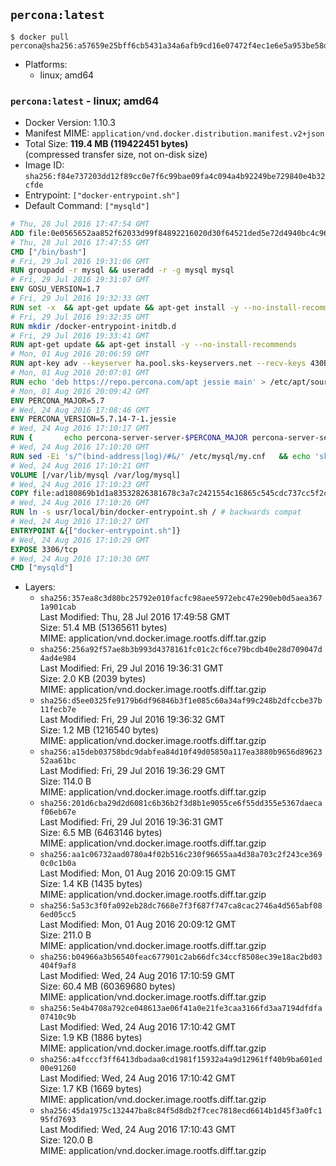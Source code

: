 ## `percona:latest`

```console
$ docker pull percona@sha256:a57659e25bff6cb5431a34a6afb9cd16e07472f4ec1e6e5a953be58db7077100
```

-	Platforms:
	-	linux; amd64

### `percona:latest` - linux; amd64

-	Docker Version: 1.10.3
-	Manifest MIME: `application/vnd.docker.distribution.manifest.v2+json`
-	Total Size: **119.4 MB (119422451 bytes)**  
	(compressed transfer size, not on-disk size)
-	Image ID: `sha256:f84e737203dd12f89cc0e7f6c99bae09fa4c094a4b92249be729840e4b32cfde`
-	Entrypoint: `["docker-entrypoint.sh"]`
-	Default Command: `["mysqld"]`

```dockerfile
# Thu, 28 Jul 2016 17:47:54 GMT
ADD file:0e0565652aa852f62033d99f84892216020d30f64521ded5e72d4940bc4c9697 in /
# Thu, 28 Jul 2016 17:47:55 GMT
CMD ["/bin/bash"]
# Fri, 29 Jul 2016 19:31:06 GMT
RUN groupadd -r mysql && useradd -r -g mysql mysql
# Fri, 29 Jul 2016 19:31:07 GMT
ENV GOSU_VERSION=1.7
# Fri, 29 Jul 2016 19:32:33 GMT
RUN set -x 	&& apt-get update && apt-get install -y --no-install-recommends ca-certificates wget && rm -rf /var/lib/apt/lists/* 	&& wget -O /usr/local/bin/gosu "https://github.com/tianon/gosu/releases/download/$GOSU_VERSION/gosu-$(dpkg --print-architecture)" 	&& wget -O /usr/local/bin/gosu.asc "https://github.com/tianon/gosu/releases/download/$GOSU_VERSION/gosu-$(dpkg --print-architecture).asc" 	&& export GNUPGHOME="$(mktemp -d)" 	&& gpg --keyserver ha.pool.sks-keyservers.net --recv-keys B42F6819007F00F88E364FD4036A9C25BF357DD4 	&& gpg --batch --verify /usr/local/bin/gosu.asc /usr/local/bin/gosu 	&& rm -r "$GNUPGHOME" /usr/local/bin/gosu.asc 	&& chmod +x /usr/local/bin/gosu 	&& gosu nobody true 	&& apt-get purge -y --auto-remove ca-certificates wget
# Fri, 29 Jul 2016 19:32:35 GMT
RUN mkdir /docker-entrypoint-initdb.d
# Fri, 29 Jul 2016 19:33:41 GMT
RUN apt-get update && apt-get install -y --no-install-recommends 		apt-transport-https ca-certificates 		pwgen 	&& rm -rf /var/lib/apt/lists/*
# Mon, 01 Aug 2016 20:06:59 GMT
RUN apt-key adv --keyserver ha.pool.sks-keyservers.net --recv-keys 430BDF5C56E7C94E848EE60C1C4CBDCDCD2EFD2A
# Mon, 01 Aug 2016 20:07:01 GMT
RUN echo 'deb https://repo.percona.com/apt jessie main' > /etc/apt/sources.list.d/percona.list
# Mon, 01 Aug 2016 20:09:42 GMT
ENV PERCONA_MAJOR=5.7
# Wed, 24 Aug 2016 17:08:46 GMT
ENV PERCONA_VERSION=5.7.14-7-1.jessie
# Wed, 24 Aug 2016 17:10:17 GMT
RUN { 		echo percona-server-server-$PERCONA_MAJOR percona-server-server/root_password password 'unused'; 		echo percona-server-server-$PERCONA_MAJOR percona-server-server/root_password_again password 'unused'; 	} | debconf-set-selections 	&& apt-get update 	&& apt-get install -y 		percona-server-server-$PERCONA_MAJOR=$PERCONA_VERSION 	&& rm -rf /var/lib/apt/lists/* 	&& sed -ri 's/^user\s/#&/' /etc/mysql/my.cnf 	&& rm -rf /var/lib/mysql && mkdir -p /var/lib/mysql /var/run/mysqld 	&& chown -R mysql:mysql /var/lib/mysql /var/run/mysqld 	&& chmod 777 /var/run/mysqld
# Wed, 24 Aug 2016 17:10:20 GMT
RUN sed -Ei 's/^(bind-address|log)/#&/' /etc/mysql/my.cnf 	&& echo 'skip-host-cache\nskip-name-resolve' | awk '{ print } $1 == "[mysqld]" && c == 0 { c = 1; system("cat") }' /etc/mysql/my.cnf > /tmp/my.cnf 	&& mv /tmp/my.cnf /etc/mysql/my.cnf
# Wed, 24 Aug 2016 17:10:21 GMT
VOLUME [/var/lib/mysql /var/log/mysql]
# Wed, 24 Aug 2016 17:10:23 GMT
COPY file:ad180869b1d1a83532826381678c3a7c2421554c16865c545cdc737cc5f2c8d9 in /usr/local/bin/
# Wed, 24 Aug 2016 17:10:26 GMT
RUN ln -s usr/local/bin/docker-entrypoint.sh / # backwards compat
# Wed, 24 Aug 2016 17:10:27 GMT
ENTRYPOINT &{["docker-entrypoint.sh"]}
# Wed, 24 Aug 2016 17:10:29 GMT
EXPOSE 3306/tcp
# Wed, 24 Aug 2016 17:10:30 GMT
CMD ["mysqld"]
```

-	Layers:
	-	`sha256:357ea8c3d80bc25792e010facfc98aee5972ebc47e290eb0d5aea3671a901cab`  
		Last Modified: Thu, 28 Jul 2016 17:49:58 GMT  
		Size: 51.4 MB (51365611 bytes)  
		MIME: application/vnd.docker.image.rootfs.diff.tar.gzip
	-	`sha256:256a92f57ae8b3b993d4378161fc01c2cf6ce79bcdb40e28d709047d4ad4e984`  
		Last Modified: Fri, 29 Jul 2016 19:36:31 GMT  
		Size: 2.0 KB (2039 bytes)  
		MIME: application/vnd.docker.image.rootfs.diff.tar.gzip
	-	`sha256:d5ee0325fe9179b6df96846b3f1e085c60a34af99c248b2dfccbe37b11fecb7e`  
		Last Modified: Fri, 29 Jul 2016 19:36:32 GMT  
		Size: 1.2 MB (1216540 bytes)  
		MIME: application/vnd.docker.image.rootfs.diff.tar.gzip
	-	`sha256:a15deb03758bdc9dabfea84d10f49d05850a117ea3880b9656d8962352aa61bc`  
		Last Modified: Fri, 29 Jul 2016 19:36:29 GMT  
		Size: 114.0 B  
		MIME: application/vnd.docker.image.rootfs.diff.tar.gzip
	-	`sha256:201d6cba29d2d6081c6b36b2f3d8b1e9055ce6f55dd355e5367daecaf06eb67e`  
		Last Modified: Fri, 29 Jul 2016 19:36:31 GMT  
		Size: 6.5 MB (6463146 bytes)  
		MIME: application/vnd.docker.image.rootfs.diff.tar.gzip
	-	`sha256:aa1c06732aad0780a4f02b516c230f96655aa4d38a703c2f243ce3690c0c1b0a`  
		Last Modified: Mon, 01 Aug 2016 20:09:15 GMT  
		Size: 1.4 KB (1435 bytes)  
		MIME: application/vnd.docker.image.rootfs.diff.tar.gzip
	-	`sha256:5a53c3f0fa092eb28dc7668e7f3f687f747ca8cac2746a4d565abf086ed05cc5`  
		Last Modified: Mon, 01 Aug 2016 20:09:12 GMT  
		Size: 211.0 B  
		MIME: application/vnd.docker.image.rootfs.diff.tar.gzip
	-	`sha256:b04966a3b56540feac677901c2ab66dfc34ccf8508ec39e18ac2bd03404f9af8`  
		Last Modified: Wed, 24 Aug 2016 17:10:59 GMT  
		Size: 60.4 MB (60369680 bytes)  
		MIME: application/vnd.docker.image.rootfs.diff.tar.gzip
	-	`sha256:5e4b4708a792ce048613ae06f41a0e21fe3caa3166fd3aa7194dfdfa07410c9b`  
		Last Modified: Wed, 24 Aug 2016 17:10:42 GMT  
		Size: 1.9 KB (1886 bytes)  
		MIME: application/vnd.docker.image.rootfs.diff.tar.gzip
	-	`sha256:a4fcccf3ff6413dbadaa0cd1981f15932a4a9d12961ff40b9ba601ed00e91260`  
		Last Modified: Wed, 24 Aug 2016 17:10:42 GMT  
		Size: 1.7 KB (1669 bytes)  
		MIME: application/vnd.docker.image.rootfs.diff.tar.gzip
	-	`sha256:45da1975c132447ba8c84f5d8db2f7cec7818ecd6614b1d45f3a0fc195fd7693`  
		Last Modified: Wed, 24 Aug 2016 17:10:43 GMT  
		Size: 120.0 B  
		MIME: application/vnd.docker.image.rootfs.diff.tar.gzip
